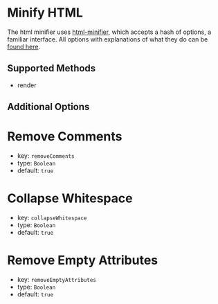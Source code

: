 # Minify HTML
The html minifier uses [html-minifier](https://github.com/kangax/html-minifier), which accepts a hash of options, a familiar interface. All options with explanations of what they do can be [found here](http://perfectionkills.com/experimenting-with-html-minifier/#options).

## Supported Methods
 - render

## Additional Options
# Remove Comments
 - key: `removeComments`
 - type: `Boolean`
 - default: `true`

# Collapse Whitespace
 - key: `collapseWhitespace`
 - type: `Boolean`
 - default: `true`

# Remove Empty Attributes
 - key: `removeEmptyAttributes`
 - type: `Boolean`
 - default: `true`
